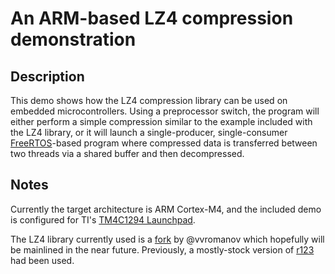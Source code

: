 # An ARM-based LZ4 compression demonstration

## Description

This demo shows how the LZ4 compression library can be used on embedded
microcontrollers.  Using a preprocessor switch, the program will either perform
a simple compression similar to the example included with the LZ4 library, or it
will launch a single-producer, single-consumer [FreeRTOS](http://www.freertos.org)-based program
where compressed data is transferred between two threads via a shared buffer
and then decompressed.

## Notes

Currently the target architecture is ARM Cortex-M4, and the included demo is
configured for TI's [TM4C1294 Launchpad](http://www.ti.com/tool/ek-tm4c1294xl).

The LZ4 library currently used is a [fork](https://github.com/Cyan4973/lz4/pull/211) by @vvromanov which hopefully
will be mainlined in the near future.  Previously, a mostly-stock version of
[r123](https://github.com/Cyan4973/lz4/tree/r123) had been used.
